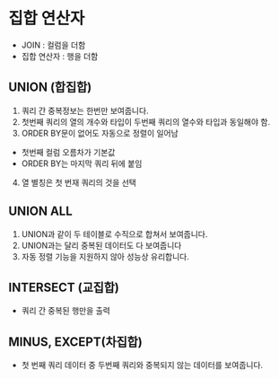 # 집합 연산자
- JOIN : 컬럼을 더함
- 집합 연산자 : 행을 더함

## UNION (합집합)
1. 쿼리 간 중복정보는 한번만 보여줍니다.
2. 첫번째 쿼리의 열의 개수와 타입이 두번째 쿼리의 열수와 타입과 동일해야 함.
3. ORDER BY문이 없어도 자동으로 정렬이 일어남 
 - 첫번째 컬럼 오름차가 기본값
 - ORDER BY는 마지막 쿼리 뒤에 붙임
4. 열 별칭은 첫 번재 쿼리의 것을 선택

## UNION ALL
1. UNION과 같이 두 테이블로 수직으로 합쳐서 보여줍니다.
2. UNION과는 달리 중복된 데이터도 다 보여줍니다
3. 자동 정렬 기능을 지원하지 않아 성능상 유리합니다.

## INTERSECT (교집합)
- 쿼리 간 중복된 행만을 출력

## MINUS, EXCEPT(차집합)
- 첫 번째 쿼리 데이터 중 두번째 쿼리와 중복되지 않는 데이터를 보여줍니다.

